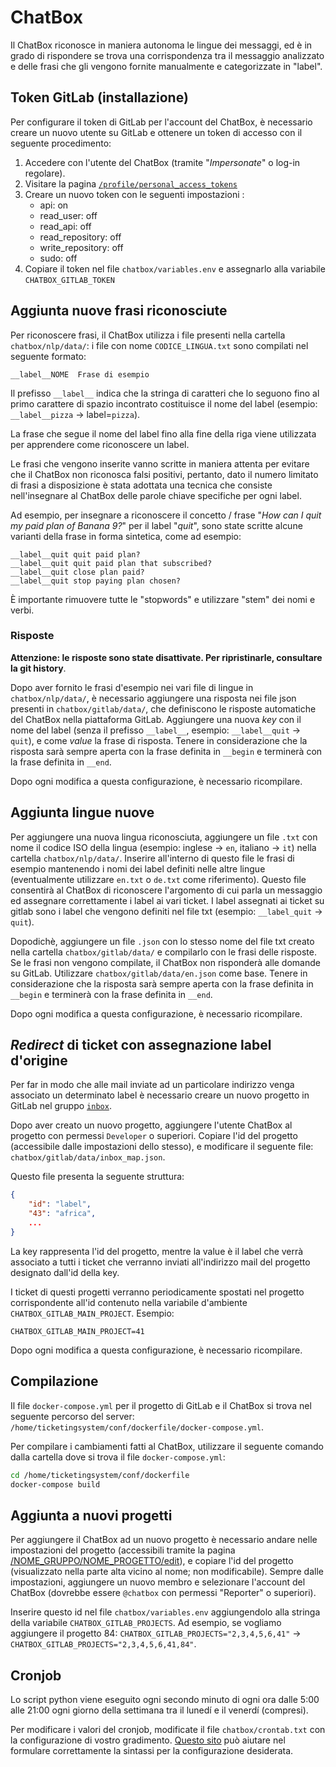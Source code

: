# ChatBox

Il ChatBox riconosce in maniera autonoma le lingue dei messaggi, ed è in grado di
rispondere se trova una corrispondenza tra il messaggio analizzato e delle frasi che
gli vengono fornite manualmente e categorizzate in "label".

## Token GitLab (installazione)

Per configurare il token di GitLab per l'account del ChatBox, è necessario creare
un nuovo utente su GitLab e ottenere un token di accesso con il seguente procedimento:

1. Accedere con l'utente del ChatBox (tramite "_Impersonate_" o log-in regolare).
2. Visitare la pagina [`/profile/personal_access_tokens`](https://support.banana.ch/profile/personal_access_tokens)
3. Creare un nuovo token con le seguenti impostazioni :
    - api: on
    - read_user: off
    - read_api: off
    - read_repository: off
    - write_repository: off
    - sudo: off
4. Copiare il token nel file `chatbox/variables.env` e assegnarlo alla variabile `CHATBOX_GITLAB_TOKEN`

## Aggiunta nuove frasi riconosciute

Per riconoscere frasi, il ChatBox utilizza i file presenti nella cartella `chatbox/nlp/data/`:
i file con nome `CODICE_LINGUA.txt` sono compilati nel seguente formato:

```
__label__NOME  Frase di esempio
```

Il prefisso `__label__` indica che la stringa di caratteri che lo seguono fino al primo
carattere di spazio incontrato costituisce il nome del label (esempio: `__label__pizza` ->
label=`pizza`).

La frase che segue il nome del label fino alla fine della riga viene utilizzata per apprendere
come riconoscere un label.

Le frasi che vengono inserite vanno scritte in maniera attenta per evitare che il ChatBox non
riconosca falsi positivi, pertanto, dato il numero limitato di frasi a disposizione è stata
adottata una tecnica che consiste nell'insegnare al ChatBox delle parole chiave specifiche per
ogni label.

Ad esempio, per insegnare a riconoscere il concetto / frase
"_How can I quit my paid plan of Banana 9?_" per il label "_quit_", sono
state scritte alcune varianti della frase in forma sintetica, come ad esempio:

```
__label__quit quit paid plan?
__label__quit quit paid plan that subscribed?
__label__quit close plan paid?
__label__quit stop paying plan chosen?
```

È importante rimuovere tutte le "stopwords" e utilizzare "stem" dei nomi e verbi.

### Risposte

**Attenzione: le risposte sono state disattivate. Per ripristinarle, consultare
la git history**.

Dopo aver fornito le frasi d'esempio nei vari file di lingue in `chatbox/nlp/data/`,
è necessario aggiungere una risposta nei file json presenti in `chatbox/gitlab/data/`,
che definiscono le risposte automatiche del ChatBox nella piattaforma GitLab.
Aggiungere una nuova _key_ con il nome del label (senza il prefisso `__label__`,
esempio: `__label__quit` -> `quit`), e come _value_ la frase di risposta.
Tenere in considerazione che la risposta sarà sempre aperta con la frase definita
in `__begin` e terminerà con la frase definita in `__end`.

Dopo ogni modifica a questa configurazione, è necessario ricompilare.

## Aggiunta lingue nuove

Per aggiungere una nuova lingua riconosciuta, aggiungere un file `.txt` con nome il
codice ISO della lingua (esempio: inglese -> `en`, italiano -> `it`) nella cartella
`chatbox/nlp/data/`. Inserire all'interno di questo file le frasi di esempio mantenendo
i nomi dei label definiti nelle altre lingue (eventualmente utilizzare `en.txt` o
`de.txt` come riferimento). Questo file consentirà al ChatBox di riconoscere l'argomento
di cui parla un messaggio ed assegnare correttamente i label ai vari ticket.
I label assegnati ai ticket su gitlab sono i label che vengono definiti nel file txt
(esempio: `__label_quit` -> `quit`).

Dopodichè, aggiungere un file `.json` con lo stesso nome del file txt creato nella
cartella `chatbox/gitlab/data/` e compilarlo con le frasi delle risposte.
Se le frasi non vengono compilate, il ChatBox non risponderà alle domande su GitLab.
Utilizzare `chatbox/gitlab/data/en.json` come base.
Tenere in considerazione che la risposta sarà sempre aperta con la frase definita
in `__begin` e terminerà con la frase definita in `__end`.

Dopo ogni modifica a questa configurazione, è necessario ricompilare.

## _Redirect_ di ticket con assegnazione label d'origine

Per far in modo che alle mail inviate ad un particolare indirizzo venga associato un
determinato label è necessario creare un nuovo progetto in GitLab nel gruppo
[`inbox`](https://support.banana.ch/inbox).

Dopo aver creato un nuovo progetto, aggiungere l'utente ChatBox al progetto con permessi
`Developer` o superiori. Copiare l'id del progetto (accessibile dalle impostazioni dello
stesso), e modificare il seguente file: `chatbox/gitlab/data/inbox_map.json`.

Questo file presenta la seguente struttura:

```json
{
    "id": "label",
    "43": "africa",
    ...
}
```

La key rappresenta l'id del progetto, mentre la value è il label che verrà associato a tutti i
ticket che verranno inviati all'indirizzo mail del progetto designato dall'id della key.

I ticket di questi progetti verranno periodicamente spostati nel progetto corrispondente all'id
contenuto nella variabile d'ambiente `CHATBOX_GITLAB_MAIN_PROJECT`. Esempio:

```
CHATBOX_GITLAB_MAIN_PROJECT=41
```

Dopo ogni modifica a questa configurazione, è necessario ricompilare.

## Compilazione

Il file `docker-compose.yml` per il progetto di GitLab e il ChatBox si trova nel
seguente percorso del server: `/home/ticketingsystem/conf/dockerfile/docker-compose.yml`.

Per compilare i cambiamenti fatti al ChatBox, utilizzare il seguente comando
dalla cartella dove si trova il file `docker-compose.yml`:

```bash
cd /home/ticketingsystem/conf/dockerfile
docker-compose build
```

## Aggiunta a nuovi progetti

Per aggiungere il ChatBox ad un nuovo progetto è necessario andare nelle impostazioni
del progetto (accessibili tramite la pagina
[/NOME_GRUPPO/NOME_PROGETTO/edit](https://support.banana.ch/ticketing/en_support/edit)),
e copiare l'id del progetto (visualizzato nella parte alta vicino al nome; non modificabile).
Sempre dalle impostazioni, aggiungere un nuovo membro e selezionare l'account del ChatBox
(dovrebbe essere `@chatbox` con permessi "Reporter" o superiori).

Inserire questo id nel file `chatbox/variables.env` aggiungendolo alla stringa della variabile
`CHATBOX_GITLAB_PROJECTS`. Ad esempio, se vogliamo aggiungere il progetto 84:
`CHATBOX_GITLAB_PROJECTS="2,3,4,5,6,41"` -> `CHATBOX_GITLAB_PROJECTS="2,3,4,5,6,41,84"`.


## Cronjob

Lo script python viene eseguito ogni secondo minuto di ogni ora dalle 5:00 alle 21:00
ogni giorno della settimana tra il lunedí e il venerdí (compresi).

Per modificare i valori del cronjob, modificate il file `chatbox/crontab.txt` con la
configurazione di vostro gradimento. [Questo sito](https://crontab.guru/#*/2_5-21_*_*_1-5)
può aiutare nel formulare correttamente la sintassi per la configurazione desiderata.
